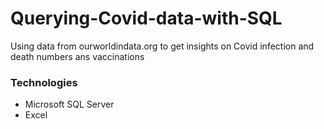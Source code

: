 # Querying-Covid-data-with-SQL
Using data from ourworldindata.org to get insights on Covid infection and death numbers ans vaccinations

### Technologies
* Microsoft SQL Server
* Excel
